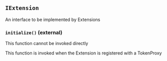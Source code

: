 ## `IExtension`



An interface to be implemented by Extensions


### `initialize()` (external)

This function cannot be invoked directly


This function is invoked when the Extension is registered
with a TokenProxy




